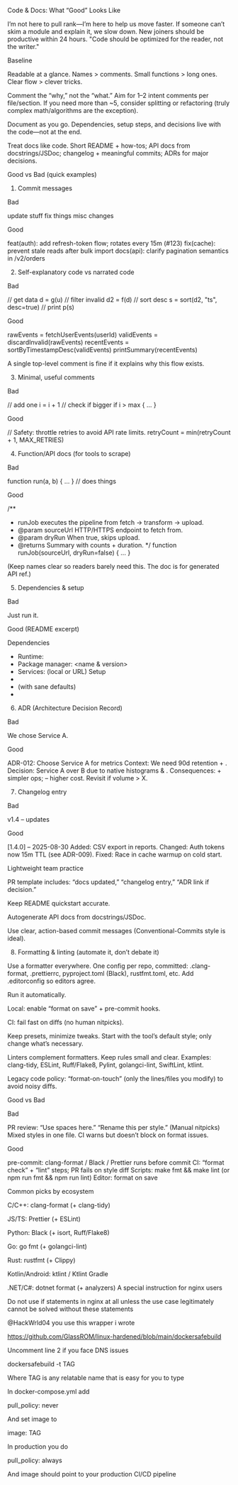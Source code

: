 Code & Docs: What “Good” Looks Like

I’m not here to pull rank—I’m here to help us move faster. If someone can’t skim a module and explain it, we slow down. New joiners should be productive within 24 hours. "Code should be optimized for the reader, not the writer."

Baseline

Readable at a glance. Names > comments. Small functions > long ones. Clear flow > clever tricks.

Comment the “why,” not the “what.” Aim for 1–2 intent comments per file/section. If you need more than ~5, consider splitting or refactoring (truly complex math/algorithms are the exception).

Document as you go. Dependencies, setup steps, and decisions live with the code—not at the end.

Treat docs like code. Short README + how-tos; API docs from docstrings/JSDoc; changelog + meaningful commits; ADRs for major decisions.


Good vs Bad (quick examples)

1) Commit messages

Bad

update stuff
fix things
misc changes

Good

feat(auth): add refresh-token flow; rotates every 15m (#123)
fix(cache): prevent stale reads after bulk import
docs(api): clarify pagination semantics in /v2/orders

2) Self-explanatory code vs narrated code

Bad

// get data
d = g(u)
// filter invalid
d2 = f(d)
// sort desc
s = sort(d2, "ts", desc=true)
// print
p(s)

Good

rawEvents = fetchUserEvents(userId)
validEvents = discardInvalid(rawEvents)
recentEvents = sortByTimestampDesc(validEvents)
printSummary(recentEvents)

A single top-level comment is fine if it explains why this flow exists.

3) Minimal, useful comments

Bad

// add one
i = i + 1
// check if bigger
if i > max { ... }

Good

// Safety: throttle retries to avoid API rate limits.
retryCount = min(retryCount + 1, MAX_RETRIES)

4) Function/API docs (for tools to scrape)

Bad

function run(a, b) { ... } // does things

Good

/**
 * runJob executes the pipeline from fetch → transform → upload.
 * @param sourceUrl  HTTP/HTTPS endpoint to fetch from.
 * @param dryRun     When true, skips upload.
 * @returns          Summary with counts + duration.
 */
function runJob(sourceUrl, dryRun=false) { ... }

(Keep names clear so readers barely need this. The doc is for generated API ref.)

5) Dependencies & setup

Bad

Just run it.

Good (README excerpt)

Dependencies
- Runtime: <version>
- Package manager: <name & version>
- Services: <DB name> (local or URL)
Setup
- <install cmd>
- <env vars required> (with sane defaults)
- <how to run tests>

6) ADR (Architecture Decision Record)

Bad

We chose Service A.

Good

ADR-012: Choose Service A for metrics
Context: We need 90d retention + <feature>.
Decision: Service A over B due to native histograms & <reason>.
Consequences: + simpler ops; – higher cost. Revisit if volume > X.

7) Changelog entry

Bad

v1.4 – updates

Good

[1.4.0] – 2025-08-30
Added: CSV export in reports.
Changed: Auth tokens now 15m TTL (see ADR-009).
Fixed: Race in cache warmup on cold start.

Lightweight team practice

PR template includes: “docs updated,” “changelog entry,” “ADR link if decision.”

Keep README quickstart accurate.

Autogenerate API docs from docstrings/JSDoc.

Use clear, action-based commit messages (Conventional-Commits style is ideal).

8) Formatting & linting (automate it, don’t debate it)

Use a formatter everywhere. One config per repo, committed: .clang-format, .prettierrc, pyproject.toml (Black), rustfmt.toml, etc. Add .editorconfig so editors agree.

Run it automatically.

Local: enable “format on save” + pre-commit hooks.

CI: fail fast on diffs (no human nitpicks).


Keep presets, minimize tweaks. Start with the tool’s default style; only change what’s necessary.

Linters complement formatters. Keep rules small and clear. Examples: clang-tidy, ESLint, Ruff/Flake8, Pylint, golangci-lint, SwiftLint, ktlint.

Legacy code policy: “format-on-touch” (only the lines/files you modify) to avoid noisy diffs.


Good vs Bad

Bad

PR review: “Use spaces here.” “Rename this per style.” (Manual nitpicks)
Mixed styles in one file.
CI warns but doesn’t block on format issues.

Good

pre-commit: clang-format / Black / Prettier runs before commit
CI: “format check” + “lint” steps; PR fails on style diff
Scripts: make fmt && make lint (or npm run fmt && npm run lint)
Editor: format on save

Common picks by ecosystem

C/C++: clang-format (+ clang-tidy)

JS/TS: Prettier (+ ESLint)

Python: Black (+ isort, Ruff/Flake8)

Go: go fmt (+ golangci-lint)

Rust: rustfmt (+ Clippy)

Kotlin/Android: ktlint / Ktlint Gradle

.NET/C#: dotnet format (+ analyzers)
A special instruction for nginx users

Do not use if statements in nginx at all unless the use case legitimately cannot be solved without these statements

@HackWrld04 you use this wrapper i wrote

https://github.com/GlassROM/linux-hardened/blob/main/dockersafebuild

Uncomment line 2 if you face DNS issues

dockersafebuild -t TAG

Where TAG is any relatable name that is easy for you to type

In docker-compose.yml add

pull_policy: never 

And set image to

image: TAG

In production you do

pull_policy: always

And image should point to your production CI/CD pipeline


